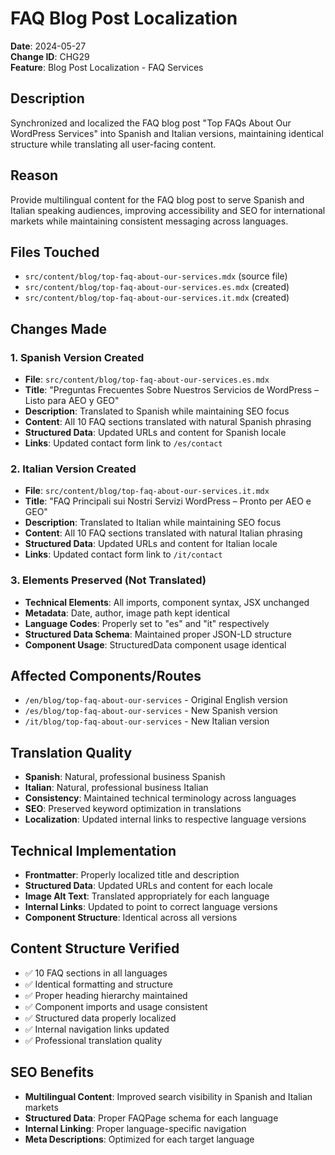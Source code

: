 # FAQ Blog Post Localization

**Date**: 2024-05-27  
**Change ID**: CHG29  
**Feature**: Blog Post Localization - FAQ Services

## Description
Synchronized and localized the FAQ blog post "Top FAQs About Our WordPress Services" into Spanish and Italian versions, maintaining identical structure while translating all user-facing content.

## Reason
Provide multilingual content for the FAQ blog post to serve Spanish and Italian speaking audiences, improving accessibility and SEO for international markets while maintaining consistent messaging across languages.

## Files Touched
- `src/content/blog/top-faq-about-our-services.mdx` (source file)
- `src/content/blog/top-faq-about-our-services.es.mdx` (created)
- `src/content/blog/top-faq-about-our-services.it.mdx` (created)

## Changes Made

### 1. Spanish Version Created
- **File**: `src/content/blog/top-faq-about-our-services.es.mdx`
- **Title**: "Preguntas Frecuentes Sobre Nuestros Servicios de WordPress – Listo para AEO y GEO"
- **Description**: Translated to Spanish while maintaining SEO focus
- **Content**: All 10 FAQ sections translated with natural Spanish phrasing
- **Structured Data**: Updated URLs and content for Spanish locale
- **Links**: Updated contact form link to `/es/contact`

### 2. Italian Version Created
- **File**: `src/content/blog/top-faq-about-our-services.it.mdx`
- **Title**: "FAQ Principali sui Nostri Servizi WordPress – Pronto per AEO e GEO"
- **Description**: Translated to Italian while maintaining SEO focus
- **Content**: All 10 FAQ sections translated with natural Italian phrasing
- **Structured Data**: Updated URLs and content for Italian locale
- **Links**: Updated contact form link to `/it/contact`

### 3. Elements Preserved (Not Translated)
- **Technical Elements**: All imports, component syntax, JSX unchanged
- **Metadata**: Date, author, image path kept identical
- **Language Codes**: Properly set to "es" and "it" respectively
- **Structured Data Schema**: Maintained proper JSON-LD structure
- **Component Usage**: StructuredData component usage identical

## Affected Components/Routes
- `/en/blog/top-faq-about-our-services` - Original English version
- `/es/blog/top-faq-about-our-services` - New Spanish version
- `/it/blog/top-faq-about-our-services` - New Italian version

## Translation Quality
- **Spanish**: Natural, professional business Spanish
- **Italian**: Natural, professional business Italian
- **Consistency**: Maintained technical terminology across languages
- **SEO**: Preserved keyword optimization in translations
- **Localization**: Updated internal links to respective language versions

## Technical Implementation
- **Frontmatter**: Properly localized title and description
- **Structured Data**: Updated URLs and content for each locale
- **Image Alt Text**: Translated appropriately for each language
- **Internal Links**: Updated to point to correct language versions
- **Component Structure**: Identical across all versions

## Content Structure Verified
- ✅ 10 FAQ sections in all languages
- ✅ Identical formatting and structure
- ✅ Proper heading hierarchy maintained
- ✅ Component imports and usage consistent
- ✅ Structured data properly localized
- ✅ Internal navigation links updated
- ✅ Professional translation quality

## SEO Benefits
- **Multilingual Content**: Improved search visibility in Spanish and Italian markets
- **Structured Data**: Proper FAQPage schema for each language
- **Internal Linking**: Proper language-specific navigation
- **Meta Descriptions**: Optimized for each target language 